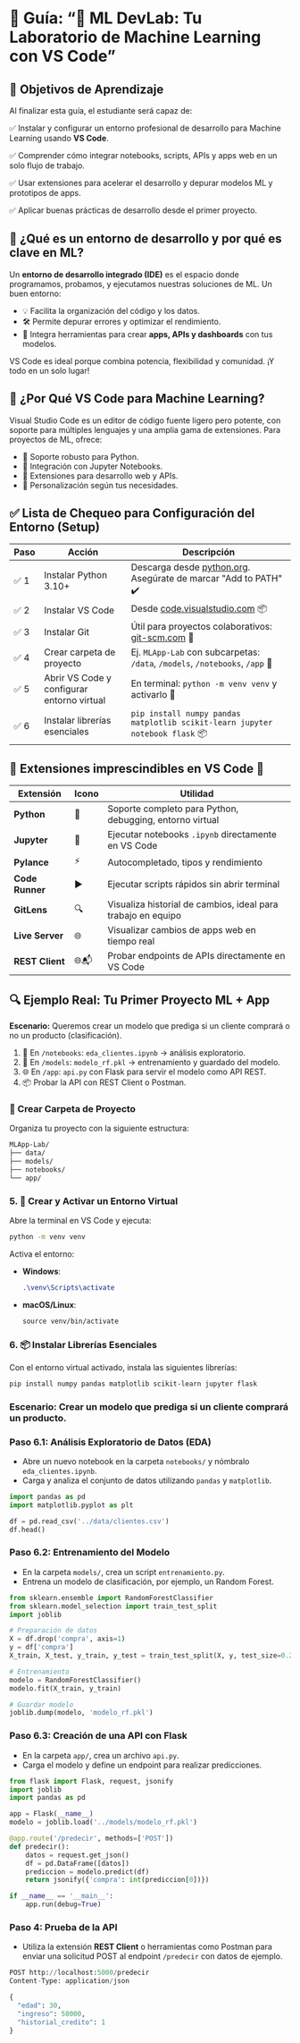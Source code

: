 # 🎯 **Guía: “🚀 ML DevLab: Tu Laboratorio de Machine Learning con VS Code”**

## 📌 Objetivos de Aprendizaje

Al finalizar esta guía, el estudiante será capaz de:

✅ Instalar y configurar un entorno profesional de desarrollo para Machine Learning usando **VS Code**.

✅ Comprender cómo integrar notebooks, scripts, APIs y apps web en un solo flujo de trabajo.

✅ Usar extensiones para acelerar el desarrollo y depurar modelos ML y prototipos de apps.

✅ Aplicar buenas prácticas de desarrollo desde el primer proyecto.



## 🧠 **¿Qué es un entorno de desarrollo y por qué es clave en ML?**

Un **entorno de desarrollo integrado (IDE)** es el espacio donde programamos, probamos, y ejecutamos nuestras soluciones de ML. Un buen entorno:

- 💡 Facilita la organización del código y los datos.
- 🛠️ Permite depurar errores y optimizar el rendimiento.
- 🚀 Integra herramientas para crear **apps, APIs y dashboards** con tus modelos.

VS Code es ideal porque combina potencia, flexibilidad y comunidad. ¡Y todo en un solo lugar!



## 🧠 ¿Por Qué VS Code para Machine Learning?

Visual Studio Code es un editor de código fuente ligero pero potente, con soporte para múltiples lenguajes y una amplia gama de extensiones. Para proyectos de ML, ofrece:

- 🐍 Soporte robusto para Python.
- 📓 Integración con Jupyter Notebooks.
- 🔌 Extensiones para desarrollo web y APIs.
- 🧩 Personalización según tus necesidades.

## ✅ **Lista de Chequeo para Configuración del Entorno (Setup)**



| Paso | Acción                                     | Descripción                                                  |
| ---- | ------------------------------------------ | ------------------------------------------------------------ |
| ✅ 1  | Instalar Python 3.10+                      | Descarga desde [python.org](https://www.python.org/downloads/). Asegúrate de marcar "Add to PATH" ✔️ |
| ✅ 2  | Instalar VS Code                           | Desde [code.visualstudio.com](https://code.visualstudio.com/) 📦 |
| ✅ 3  | Instalar Git                               | Útil para proyectos colaborativos: [git-scm.com](https://git-scm.com/) 🧬 |
| ✅ 4  | Crear carpeta de proyecto                  | Ej. `MLApp-Lab` con subcarpetas: `/data`, `/models`, `/notebooks`, `/app` 📁 |
| ✅ 5  | Abrir VS Code y configurar entorno virtual | En terminal: `python -m venv venv` y activarlo 🔁             |
| ✅ 6  | Instalar librerías esenciales              | `pip install numpy pandas matplotlib scikit-learn jupyter notebook flask` 📦 |



## 🧩 **Extensiones imprescindibles en VS Code 🧠**

| Extensión       | Icono | Utilidad                                                     |
| --------------- | ----- | ------------------------------------------------------------ |
| **Python**      | 🐍     | Soporte completo para Python, debugging, entorno virtual     |
| **Jupyter**     | 📓     | Ejecutar notebooks `.ipynb` directamente en VS Code          |
| **Pylance**     | ⚡     | Autocompletado, tipos y rendimiento                          |
| **Code Runner** | ▶️     | Ejecutar scripts rápidos sin abrir terminal                  |
| **GitLens**     | 🔍     | Visualiza historial de cambios, ideal para trabajo en equipo |
| **Live Server** | 🌐     | Visualizar cambios de apps web en tiempo real                |
| **REST Client** | 🌐📬    | Probar endpoints de APIs directamente en VS Code             |



## 🔍 Ejemplo Real: Tu Primer Proyecto ML + App

**Escenario:** Queremos crear un modelo que prediga si un cliente comprará o no un producto (clasificación).

1. 📁 En `/notebooks`: `eda_clientes.ipynb` → análisis exploratorio.
2. 🧠 En `/models`: `modelo_rf.pkl` → entrenamiento y guardado del modelo.
3. 🌐 En `/app`: `api.py` con Flask para servir el modelo como API REST.
4. 📦 Probar la API con REST Client o Postman.

### 📁 Crear Carpeta de Proyecto

Organiza tu proyecto con la siguiente estructura:

```css
MLApp-Lab/
├── data/
├── models/
├── notebooks/
└── app/
```

### 5. 🧪 Crear y Activar un Entorno Virtual

Abre la terminal en VS Code y ejecuta:

```bash
python -m venv venv
```

Activa el entorno:

- **Windows**:

  ```css
  .\venv\Scripts\activate
  ```

- **macOS/Linux**:

  ```css
  source venv/bin/activate
  ```

### 6. 📦 Instalar Librerías Esenciales

Con el entorno virtual activado, instala las siguientes librerías:

```css
pip install numpy pandas matplotlib scikit-learn jupyter flask
```

### **Escenario**: Crear un modelo que prediga si un cliente comprará un producto.

### Paso 6.1: Análisis Exploratorio de Datos (EDA)

- Abre un nuevo notebook en la carpeta `notebooks/` y nómbralo `eda_clientes.ipynb`.
- Carga y analiza el conjunto de datos utilizando `pandas` y `matplotlib`.

```python
import pandas as pd
import matplotlib.pyplot as plt

df = pd.read_csv('../data/clientes.csv')
df.head()
```

### Paso 6.2: Entrenamiento del Modelo

- En la carpeta `models/`, crea un script `entrenamiento.py`.
- Entrena un modelo de clasificación, por ejemplo, un Random Forest.

```python
from sklearn.ensemble import RandomForestClassifier
from sklearn.model_selection import train_test_split
import joblib

# Preparación de datos
X = df.drop('compra', axis=1)
y = df['compra']
X_train, X_test, y_train, y_test = train_test_split(X, y, test_size=0.2)

# Entrenamiento
modelo = RandomForestClassifier()
modelo.fit(X_train, y_train)

# Guardar modelo
joblib.dump(modelo, 'modelo_rf.pkl')
```

### Paso 6.3: Creación de una API con Flask

- En la carpeta `app/`, crea un archivo `api.py`.
- Carga el modelo y define un endpoint para realizar predicciones.

```python
from flask import Flask, request, jsonify
import joblib
import pandas as pd

app = Flask(__name__)
modelo = joblib.load('../models/modelo_rf.pkl')

@app.route('/predecir', methods=['POST'])
def predecir():
    datos = request.get_json()
    df = pd.DataFrame([datos])
    prediccion = modelo.predict(df)
    return jsonify({'compra': int(prediccion[0])})

if __name__ == '__main__':
    app.run(debug=True)
```

### Paso 4: Prueba de la API

- Utiliza la extensión **REST Client** o herramientas como Postman para enviar una solicitud POST al endpoint `/predecir` con datos de ejemplo.

```python
POST http://localhost:5000/predecir
Content-Type: application/json

{
  "edad": 30,
  "ingreso": 50000,
  "historial_credito": 1
}
```







